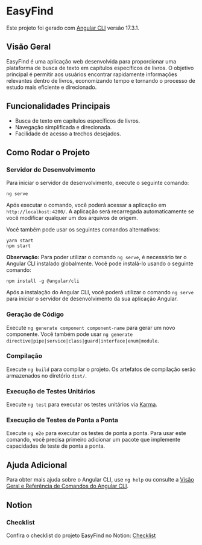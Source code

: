 # EasyFind

Este projeto foi gerado com [Angular CLI](https://github.com/angular/angular-cli) versão 17.3.1.

## Visão Geral

EasyFind é uma aplicação web desenvolvida para proporcionar uma plataforma de busca de texto em capítulos específicos de livros. O objetivo principal é permitir aos usuários encontrar rapidamente informações relevantes dentro de livros, economizando tempo e tornando o processo de estudo mais eficiente e direcionado.

## Funcionalidades Principais

- Busca de texto em capítulos específicos de livros.
- Navegação simplificada e direcionada.
- Facilidade de acesso a trechos desejados.
  
## Como Rodar o Projeto

### Servidor de Desenvolvimento

Para iniciar o servidor de desenvolvimento, execute o seguinte comando:

```
ng serve
```

Após executar o comando, você poderá acessar a aplicação em `http://localhost:4200/`. A aplicação será recarregada automaticamente se você modificar qualquer um dos arquivos de origem.

Você também pode usar os seguintes comandos alternativos:

```
yarn start
npm start
```

**Observação:** Para poder utilizar o comando `ng serve`, é necessário ter o Angular CLI instalado globalmente. Você pode instalá-lo usando o seguinte comando:

```
npm install -g @angular/cli
```

Após a instalação do Angular CLI, você poderá utilizar o comando `ng serve` para iniciar o servidor de desenvolvimento da sua aplicação Angular.


### Geração de Código

Execute `ng generate component component-name` para gerar um novo componente. Você também pode usar `ng generate directive|pipe|service|class|guard|interface|enum|module`.

### Compilação

Execute `ng build` para compilar o projeto. Os artefatos de compilação serão armazenados no diretório `dist/`.

### Execução de Testes Unitários

Execute `ng test` para executar os testes unitários via [Karma](https://karma-runner.github.io).

### Execução de Testes de Ponta a Ponta

Execute `ng e2e` para executar os testes de ponta a ponta. Para usar este comando, você precisa primeiro adicionar um pacote que implemente capacidades de teste de ponta a ponta.

## Ajuda Adicional

Para obter mais ajuda sobre o Angular CLI, use `ng help` ou consulte a [Visão Geral e Referência de Comandos do Angular CLI](https://angular.io/cli).

## Notion

### Checklist
Confira o checklist do projeto EasyFind no Notion: [Checklist](https://indigo-hisser-408.notion.site/Project-easy-find-9ceba5246d674405a4b1b9d4cb3b1525?pvs=4)
